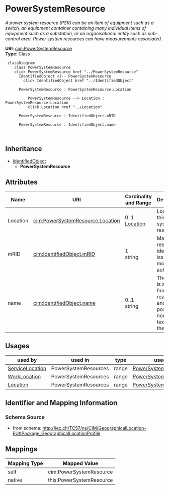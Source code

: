 # PowerSystemResource


_A power system resource (PSR) can be an item of equipment such as a switch, an equipment container containing many individual items of equipment such as a substation, or an organisational entity such as sub-control area. Power system resources can have measurements associated._





**URI**: [cim:PowerSystemResource](http://iec.ch/TC57/CIM100#PowerSystemResource)<br />
**Type**: Class




```mermaid
 classDiagram
    class PowerSystemResource
    click PowerSystemResource href "../PowerSystemResource"
      IdentifiedObject <|-- PowerSystemResource
        click IdentifiedObject href "../IdentifiedObject"
      
      PowerSystemResource : PowerSystemResource.Location
        
          PowerSystemResource --> Location : PowerSystemResource.Location
          click Location href "../Location"
        
      PowerSystemResource : IdentifiedObject.mRID
        
      PowerSystemResource : IdentifiedObject.name
        
      
```





## Inheritance
* [IdentifiedObject](IdentifiedObject.md)
    * **PowerSystemResource**



## Attributes


| Name | URI | Cardinality and Range | Description | Inheritance |
| ---  | --- | --- | --- | --- |
| Location | [cim:PowerSystemResource.Location](http://iec.ch/TC57/CIM100#PowerSystemResource.Location) | 0..1 <br />  [Location](Location.md)  | Location of this power system resource | direct |
| mRID | [cim:IdentifiedObject.mRID](http://iec.ch/TC57/CIM100#IdentifiedObject.mRID) | 1 <br />  string  | Master resource identifier issued by a model authority | [IdentifiedObject](IdentifiedObject.md) |
| name | [cim:IdentifiedObject.name](http://iec.ch/TC57/CIM100#IdentifiedObject.name) | 0..1 <br />  string  | The name is any free human readable and possibly non unique text naming the o... | [IdentifiedObject](IdentifiedObject.md) |





## Usages

| used by | used in | type | used |
| ---  | --- | --- | --- |
| [ServiceLocation](ServiceLocation.md) | PowerSystemResources | range | [PowerSystemResource](PowerSystemResource.md) |
| [WorkLocation](WorkLocation.md) | PowerSystemResources | range | [PowerSystemResource](PowerSystemResource.md) |
| [Location](Location.md) | PowerSystemResources | range | [PowerSystemResource](PowerSystemResource.md) |






## Identifier and Mapping Information







### Schema Source


* from schema: http://iec.ch/TC57/ns/CIM/GeographicalLocation-EU#Package_GeographicalLocationProfile





## Mappings

| Mapping Type | Mapped Value |
| ---  | ---  |
| self | cim:PowerSystemResource |
| native | this:PowerSystemResource |




